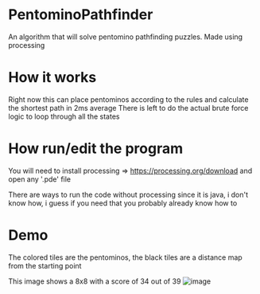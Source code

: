 # PentominoPathfinder
An algorithm that will solve pentomino pathfinding puzzles. Made using processing

# How it works
Right now this can place pentominos according to the rules and calculate the shortest path in 2ms average
There is left to do the actual brute force logic to loop through all the states

# How run/edit the program
You will need to install processing => https://processing.org/download and open any '.pde' file

There are ways to run the code without processing since it is java, i don't know how, i guess if you need that you probably already know how to

# Demo
The colored tiles are the pentominos, the black tiles are a distance map from the starting point

This image shows a 8x8 with a score of 34 out of 39
![image](https://github.com/user-attachments/assets/854e473f-335d-4d2f-897b-abda430796f8)
